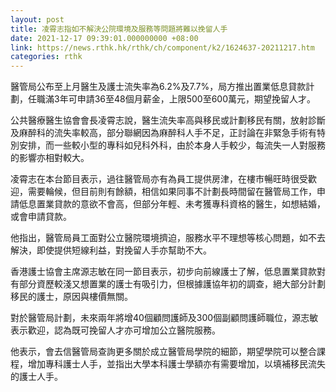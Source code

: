 ```yaml
---
layout: post
title: 凌霄志指如不解決公院環境及服務等問題將難以挽留人手
date: 2021-12-17 09:39:01.000000000 +08:00
link: https://news.rthk.hk/rthk/ch/component/k2/1624637-20211217.htm
categories: rthk
---
```


醫管局公布至上月醫生及護士流失率為6.2%及7.7%，局方推出置業低息貸款計劃，任職滿3年可申請36至48個月薪金，上限500至600萬元，期望挽留人才。

公共醫療醫生協會會長凌霄志說，醫生流失率高與移民或計劃移民有關，放射診斷及麻醉科的流失率較高，部分聯網因為麻醉科人手不足，正討論在非緊急手術有特別安排，而一些較小型的專科如兒科外科，由於本身人手較少，每流失一人對服務的影響亦相對較大。

凌霄志在本台節目表示，過往醫管局亦有為員工提供房津，在樓市暢旺時很受歡迎，需要輪候，但目前則有餘額，相信如果同事不計劃長時間留在醫管局工作，申請低息置業貸款的意欲不會高，但部分年輕、未考獲專科資格的醫生，如想結婚，或會申請貸款。

他指出，醫管局員工面對公立醫院環境擠迫，服務水平不理想等核心問題，如不去解決，即使提供短線利益，對挽留人手亦幫助不大。

香港護士協會主席源志敏在同一節目表示，初步向前線護士了解，低息置業貸款對有部分資歷較淺又想置業的護士有吸引力，但根據護協年初的調查，絕大部分計劃移民的護士，原因與樓價無關。

對於醫管局計劃，未來兩年將增40個顧問護師及300個副顧問護師職位，源志敏表示歡迎，認為既可挽留人才亦可增加公立醫院服務。

他表示，會去信醫管局查詢更多關於成立醫管局學院的細節，期望學院可以整合課程，增加專科護士人手，並指出大學本科護士學額亦有需要增加，以填補移民流失的護士人手。
